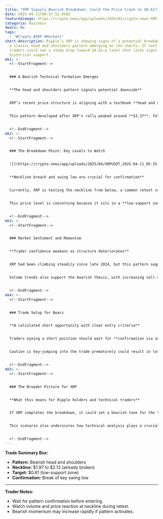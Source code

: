 ```yaml
---
title: "XRP Signals Bearish Breakdown: Could the Price Crash to $0.61?"
date: 2025-04-11T00:57:52.850Z
featuredimage: https://crypto.news/app/uploads/2024/01/crypto-news-XRP-Ripple-option03.webp
categoria: Business
deals: No
tags:
  - "#Crypto #XRP #Markets"
short-description: Ripple’s XRP is showing signs of a potential breakdown, with
  a classic head and shoulders pattern emerging on the charts. If confirmed,
  traders could see a steep drop toward $0.61—a level that lacks significant
  historical support.
mk1: >-
  <!--StartFragment-->


  ### A Bearish Technical Formation Emerges


  **The head and shoulders pattern signals potential downside**


  XRP’s recent price structure is aligning with a textbook **head and shoulders** pattern, often considered a bearish indicator in technical analysis. The neckline—located between **$1.97 and $2.13**—has already been breached, suggesting the beginning of a downward phase.


  This pattern developed after XRP's rally peaked around **$3.37**, followed by a slow consolidation period. As the right shoulder formed with a lower high, bearish pressure began mounting. The price’s recent breakdown below the neckline confirms the market’s shifting sentiment.


  <!--EndFragment-->
mk2: >-
  <!--StartFragment-->


  ### The Breakdown Point: Key Levels to Watch


  ![](https://crypto.news/app/uploads/2025/04/XRPUSDT_2025-04-11_05-35-32-1024x529.png.webp)


  **Neckline breach and swing low are crucial for confirmation**


  Currently, XRP is testing the neckline from below, a common retest scenario. If the asset fails to reclaim that support and proceeds to break the **swing low**, it will confirm the head and shoulders pattern, setting a technical target at **$0.61**.


  This price level is concerning because it sits in a **low-support zone**, meaning the asset could fall swiftly without significant buyer resistance. The speed and size of the potential drop mirror the impulsive upward move that preceded the pattern.


  <!--EndFragment-->
mk3: >-
  <!--StartFragment-->


  ### Market Sentiment and Momentum


  **Trader confidence weakens as structure deteriorates**


  XRP had been climbing steadily since late 2024, but this pattern suggests a potential reversal of that trend. Bearish sentiment has returned as traders interpret the neckline break as a shift from accumulation to distribution.


  Volume trends also support the bearish thesis, with increasing sell-side pressure during the neckline breakdown. This shift reflects a broader decline in confidence following recent crypto market volatility.


  <!--EndFragment-->
mk4: >-
  <!--StartFragment-->


  ### Trade Setup for Bears


  **A calculated short opportunity with clear entry criteria**


  Traders eyeing a short position should wait for **confirmation via swing low breakdown**, which would activate the pattern completely. Once activated, the target becomes the $0.61 level, offering a high reward potential relative to risk.


  Caution is key—jumping into the trade prematurely could result in losses if the price manages a fakeout and reclaims the neckline. Only a clean break and close below the swing low gives the green light for the short setup.


  <!--EndFragment-->
mk5: >-
  <!--StartFragment-->


  ### The Broader Picture for XRP


  **What this means for Ripple holders and technical traders**


  If XRP completes the breakdown, it could set a bearish tone for the token in the coming months. The decline may shake out weak hands and test investor confidence in Ripple’s long-term value.


  This scenario also underscores how technical analysis plays a crucial role in crypto markets, where price patterns often unfold with high volatility and limited news catalysts.


  <!--EndFragment-->
---
```

<!--StartFragment-->

**Trade Summary Box:**

* **Pattern:** Bearish head and shoulders
* **Neckline:** $1.97 to $2.13 (already broken)
* **Target:** $0.61 (low-support zone)
* **Confirmation:** Break of key swing low

- - -

**Trader Notes:**

* Wait for pattern confirmation before entering.
* Watch volume and price reaction at neckline during retest.
* Bearish momentum may increase rapidly if pattern activates.

<!--EndFragment-->